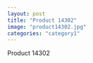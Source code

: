 ```yaml
---
layout: post
title: "Product 14302"
image: "product14302.jpg"
categories: "category1"
---
```

Product 14302

